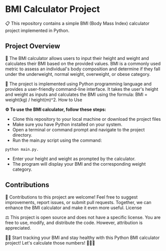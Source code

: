# **BMI Calculator Project**

📋 This repository contains a simple BMI (Body Mass Index) calculator project implemented in Python.

## **Project Overview**

🔢 The BMI calculator allows users to input their height and weight and calculates their BMI based on the provided values. BMI is a commonly used metric to assess an individual's body composition and determine if they fall under the underweight, normal weight, overweight, or obese category.

📝 The project is implemented using Python programming language and provides a user-friendly command-line interface. It takes the user's height and weight as inputs and calculates the BMI using the formula: BMI = weight(kg) / height(m)^2.
How to Use

**⚙️ To use the BMI calculator, follow these steps:**

* Clone this repository to your local machine or download the project files
* Make sure you have Python installed on your system.
* Open a terminal or command prompt and navigate to the project directory.
* Run the main.py script using the command: 
```
python main.py.
```
* Enter your height and weight as prompted by the calculator. 
* The program will display your BMI and the corresponding weight category.

## **Contributions**

🤝 Contributions to this project are welcome! Feel free to suggest improvements, report issues, or submit pull requests. Together, we can enhance the BMI calculator and make it even more useful.
License

⚖️ This project is open source and does not have a specific license. You are free to use, modify, and distribute the code. However, attribution is appreciated.

🏋️‍♀️ Start tracking your BMI and stay healthy with this Python BMI calculator project! Let's calculate those numbers! 💪🔢✨
